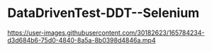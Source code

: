 # DataDrivenTest-DDT--Selenium

https://user-images.githubusercontent.com/30182623/165784234-d3d684b6-75d0-4840-8a5a-8b0398d4846a.mp4

